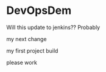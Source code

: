 # DevOpsDem

Will this update to jenkins?? Probably


my next change

my first project build

please work
